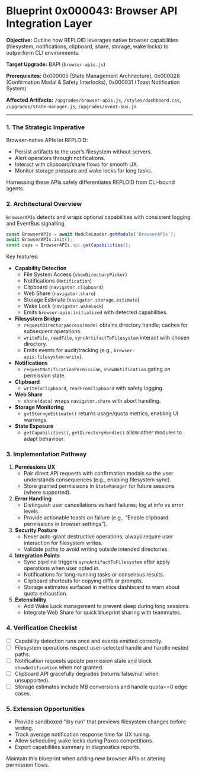 # Blueprint 0x000043: Browser API Integration Layer

**Objective:** Outline how REPLOID leverages native browser capabilities (filesystem, notifications, clipboard, share, storage, wake locks) to outperform CLI environments.

**Target Upgrade:** BAPI (`browser-apis.js`)

**Prerequisites:** 0x000005 (State Management Architecture), 0x000028 (Confirmation Modal & Safety Interlocks), 0x000031 (Toast Notification System)

**Affected Artifacts:** `/upgrades/browser-apis.js`, `/styles/dashboard.css`, `/upgrades/state-manager.js`, `/upgrades/event-bus.js`

---

### 1. The Strategic Imperative
Browser-native APIs let REPLOID:
- Persist artifacts to the user’s filesystem without servers.
- Alert operators through notifications.
- Interact with clipboard/share flows for smooth UX.
- Monitor storage pressure and wake locks for long tasks.

Harnessing these APIs safely differentiates REPLOID from CLI-bound agents.

### 2. Architectural Overview
`BrowserAPIs` detects and wraps optional capabilities with consistent logging and EventBus signalling.

```javascript
const BrowserAPIs = await ModuleLoader.getModule('BrowserAPIs');
await BrowserAPIs.init();
const caps = BrowserAPIs.api.getCapabilities();
```

Key features:
- **Capability Detection**
  - File System Access (`showDirectoryPicker`)
  - Notifications (`Notification`)
  - Clipboard (`navigator.clipboard`)
  - Web Share (`navigator.share`)
  - Storage Estimate (`navigator.storage.estimate`)
  - Wake Lock (`navigator.wakeLock`)
  - Emits `browser-apis:initialized` with detected capabilities.
- **Filesystem Bridge**
  - `requestDirectoryAccess(mode)` obtains directory handle; caches for subsequent operations.
  - `writeFile`, `readFile`, `syncArtifactToFilesystem` interact with chosen directory.
  - Emits events for audit/tracking (e.g., `browser-apis:filesystem:write`).
- **Notifications**
  - `requestNotificationPermission`, `showNotification` gating on permission state.
- **Clipboard**
  - `writeToClipboard`, `readFromClipboard` with safety logging.
- **Web Share**
  - `share(data)` wraps `navigator.share` with abort handling.
- **Storage Monitoring**
  - `getStorageEstimate()` returns usage/quota metrics, enabling UI warnings.
- **State Exposure**
  - `getCapabilities()`, `getDirectoryHandle()` allow other modules to adapt behaviour.

### 3. Implementation Pathway
1. **Permissions UX**
   - Pair direct API requests with confirmation modals so the user understands consequences (e.g., enabling filesystem sync).
   - Store granted permissions in `StateManager` for future sessions (where supported).
2. **Error Handling**
   - Distinguish user cancellations vs hard failures; log at info vs error levels.
   - Provide actionable toasts on failure (e.g., “Enable clipboard permissions in browser settings”).
3. **Security Posture**
   - Never auto-grant destructive operations; always require user interaction for filesystem writes.
   - Validate paths to avoid writing outside intended directories.
4. **Integration Points**
   - Sync pipeline triggers `syncArtifactToFilesystem` after apply operations when user opted in.
   - Notifications for long-running tasks or consensus results.
   - Clipboard shortcuts for copying diffs or prompts.
   - Storage estimates surfaced in metrics dashboard to warn about quota exhaustion.
5. **Extensibility**
   - Add Wake Lock management to prevent sleep during long sessions.
   - Integrate Web Share for quick blueprint sharing with teammates.

### 4. Verification Checklist
- [ ] Capability detection runs once and events emitted correctly.
- [ ] Filesystem operations respect user-selected handle and handle nested paths.
- [ ] Notification requests update permission state and block `showNotification` when not granted.
- [ ] Clipboard API gracefully degrades (returns false/null when unsupported).
- [ ] Storage estimates include MB conversions and handle quota==0 edge cases.

### 5. Extension Opportunities
- Provide sandboxed “dry run” that previews filesystem changes before writing.
- Track average notification response time for UX tuning.
- Allow scheduling wake locks during Paxos competitions.
- Export capabilities summary in diagnostics reports.

Maintain this blueprint when adding new browser APIs or altering permission flows.
